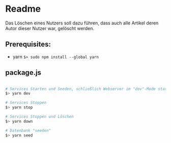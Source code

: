 # Readme

Das Löschen eines Nutzers soll dazu führen, dass auch alle Artikel deren Autor dieser Nutzer war, gelöscht werden.

## Prerequisites:
- yarn
  `$> sudo npm install --global yarn`

## package.js
```bash

# Services Starten und Seeden, schließlich Webserver im "dev"-Mode starten
$> yarn dev

# Services Stoppen
$> yarn stop

# Services Stoppen und Löschen
$> yarn down

# Datenbank "seeden"
$> yarn seed
```